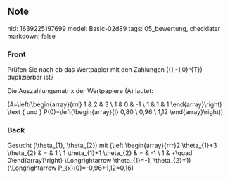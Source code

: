 ## Note
nid: 1639225197699
model: Basic-02d89
tags: 05_bewertung, checklater
markdown: false

### Front
Prüfen Sie nach ob das Wertpapier mit den Zahlungen \((1,-1,0)^{T}\) duplizierbar ist?

Die Auszahlungsmatrix der Wertpapiere \(A\) lautet:

\(A=\left(\begin{array}{rrr}
1 & 2 & 3 \\
1 & 0 & -1 \\
1 & 1 & 1
\end{array}\right) \text { und } P(0)=\left(\begin{array}{l}
0,80 \\
0,96 \\
1,12
\end{array}\right)\)

### Back
Gesucht \(\theta_{1}, \theta_{2}\) mit
\(\left.\begin{array}{rrr}2 \theta_{1}+3 \theta_{2} & = & 1 \\ 1 \theta_{1}+1 \theta_{2} & = & -1 \\ 1 & +\quad 0\end{array}\right\} \Longrightarrow \theta_{1}=-1, \theta_{2}=1\)
\(\Longrightarrow P_{x}(0)=-0,96+1,12=0,16\)
